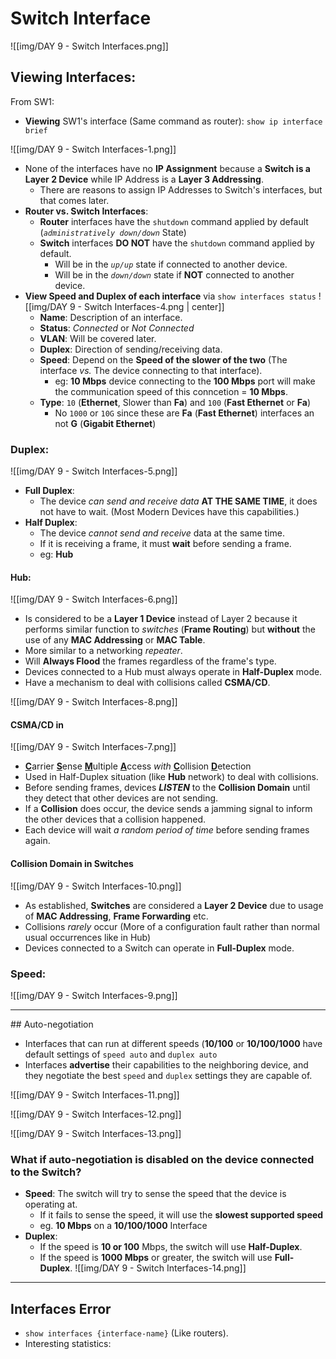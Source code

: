# Switch Interface

![[img/DAY 9 - Switch Interfaces.png]]

## Viewing Interfaces:

From SW1:

* **Viewing** SW1's interface (Same command as router): `show ip interface brief`

![[img/DAY 9 - Switch Interfaces-1.png]]

* None of the interfaces have no **IP Assignment** because a **Switch is a Layer 2 Device** while IP Address is a **Layer 3 Addressing**.
	* There are reasons to assign IP Addresses to Switch's interfaces, but that comes later.
* **Router vs. Switch Interfaces**:
	* **Router** interfaces have the `shutdown` command applied by default (*`administratively down/down`* State)
	* **Switch** interfaces **DO NOT** have the `shutdown` command applied by default.
		* Will be in the *`up/up`* state if connected to another device.
		* Will be in the *`down/down`* state if **NOT** connected to another device.
* **View Speed and Duplex of each interface** via `show interfaces status`
	![[img/DAY 9 - Switch Interfaces-4.png | center]]
	* **Name**: Description of an interface.
	* **Status**: *Connected* or *Not Connected* 
	* **VLAN**: Will be covered later.
	* **Duplex**: Direction of sending/receiving data.
	* **Speed**: Depend on the **Speed of the slower of the two** (The interface *vs.* The device connecting to that interface).
		* eg: **10 Mbps** device connecting to the **100 Mbps** port will make the communication speed of this conncetion = **10 Mbps**.
	* **Type**: `10` (**Ethernet**, Slower than **Fa**) and `100` (**Fast Ethernet** or **Fa**)
		* No `1000` or `10G` since these are **Fa** (**Fast Ethernet**) interfaces an not **G** (**Gigabit Ethernet**)

### Duplex:

![[img/DAY 9 - Switch Interfaces-5.png]]

* **Full Duplex**: 
	* The device *can send and receive data* **AT THE SAME TIME**, it does not have to wait. (Most Modern Devices have this capabilities.)
* **Half Duplex**:
	* The device *cannot send and receive* data at the same time.
	* If it is receiving a frame, it must **wait** before sending a frame.
	* eg: **Hub** 

#### Hub:
![[img/DAY 9 - Switch Interfaces-6.png]]

* Is considered to be a **Layer 1 Device** instead of Layer 2 because it performs similar function to *switches* (**Frame Routing**) but **without** the use of any **MAC Addressing** or **MAC Table**. 
* More similar to a networking *repeater*.
* Will **Always Flood** the frames regardless of the frame's type.
* Devices connected to a Hub must always operate in **Half-Duplex** mode.
* Have a mechanism to deal with collisions called **CSMA/CD**.

![[img/DAY 9 - Switch Interfaces-8.png]]

#### CSMA/CD in 

![[img/DAY 9 - Switch Interfaces-7.png]]

* <u><b>C</b></u>arrier <u><b>S</b></u>ense <u><b>M</b></u>ultiple <u><b>A</b></u>ccess *with* <u><b>C</b></u>ollision <u><b>D</b></u>etection
* Used in Half-Duplex situation (like **Hub** network) to deal with collisions.
* Before sending frames, devices ***LISTEN*** to the **Collision Domain** until they detect that other devices are not sending.
* If a **Collision** does occur, the device sends a jamming signal to inform the other devices that a collision happened.
* Each device will wait *a random period of time* before sending frames again.

#### Collision Domain in Switches

![[img/DAY 9 - Switch Interfaces-10.png]]
* As established, **Switches** are considered a **Layer 2 Device** due to usage of **MAC Addressing**, **Frame Forwarding** etc.
* Collisions *rarely* occur (More of a configuration fault rather than normal usual occurrences like in Hub)
* Devices connected to a Switch can operate in **Full-Duplex** mode.
### Speed:

![[img/DAY 9 - Switch Interfaces-9.png]]

<hr>
## Auto-negotiation

* Interfaces that can run at different speeds (**10/100** or **10/100/1000** have default settings of `speed auto` and `duplex auto`
* Interfaces **advertise** their capabilities to the neighboring device, and they negotiate the best `speed` and `duplex` settings they are capable of.
  
![[img/DAY 9 - Switch Interfaces-11.png]]

![[img/DAY 9 - Switch Interfaces-12.png]]

![[img/DAY 9 - Switch Interfaces-13.png]]

### What if auto-negotiation is disabled on the device connected to the Switch?

* **Speed**: The switch will try to sense the speed that the device is operating at.
	* If it fails to sense the speed, it will use the **slowest supported speed** 
	* eg. **10 Mbps** on a **10/100/1000** Interface
* **Duplex**:
	* If the speed is **10 or 100** Mbps, the switch will use **Half-Duplex**.
	* If the speed is **1000 Mbps** or greater, the switch will use **Full-Duplex**. 
![[img/DAY 9 - Switch Interfaces-14.png]]

<hr>

## Interfaces Error

* `show interfaces {interface-name}` (Like routers).
* Interesting statistics: